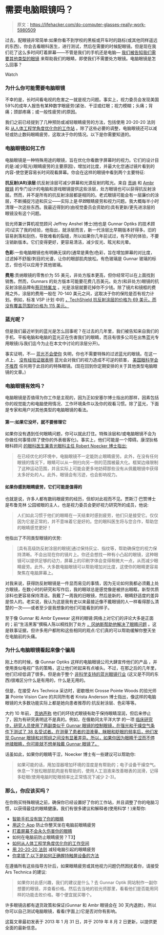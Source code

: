 # 需要电脑眼镜吗？

> 原文：<https://lifehacker.com/do-computer-glasses-really-work-5980509>

过去，配眼镜非常简单:如果你看不到学校的黑板或开车时的路标(或其他同样遥远的东西)，你会去看眼科医生，进行测试，然后在需要的时候配眼镜。但是现在我们花了这么多时间盯着屏幕——不管是我们的手机还是电脑— [我们被告知我们需要其他类型的眼镜](https://vitals.lifehacker.com/smartphones-arent-ruining-your-eyes-1829339597) 来帮助我们的眼睛，即使我们不需要处方眼镜。电脑眼镜是怎么回事？

Watch

### **为什么你可能需要电脑眼镜**

不幸的是，长时间看电视的危害之一就是视力问题。事实上，视力委员会发现美国 59%的成年人报告有某种数字眼疲劳(紧张、干涩或红眼；视力模糊；头痛；背痛；颈部疼痛；或一般性疲劳)的原因。

我们之前已经提到了几种预防或减轻眼睛疲劳的方法，包括使用 20-20-20 法则 和 [从人体工程学角度优化你的工作站](https://lifehacker.com/the-ideal-sitting-posture-and-workspace-setup-for-healt-1777517795) 。除了这些必要的调整，电脑眼镜还可以减轻或防止数码眼睛疲劳，这取决于你的情况。以下是你需要知道的。

### **电脑眼镜如何工作**

电脑眼镜是一种特殊用途的眼镜，旨在优化你看数字屏幕时的视力。它们的设计目的是:减少眩光(眼睛疲劳的主要原因)，增加对比度，并最大化您通过镜片看到的内容-使您更容易长时间观看屏幕。你会在这样的眼镜中看到两个主要特征:

**抗反射(AR)涂层**:抗反射涂层可减少屏幕和光源反射的眩光。来自 [贡纳](http://www.gunnars.com/index2/) 和 [Ambr 眼镜](https://ambreyewear.com/) 的专门设计的电脑和游戏眼镜提供这些涂层，处方眼镜也可以获得抗反射涂层。然而，并不是所有的抗反射涂层都是相同的。老式眼镜可能会有一层廉价的涂层，不断捕捉污迹和灰尘——实际上是*导致*眼睛疲劳和视力问题。我大概每半小时清理一次这些东西。我最近得到的(由视觉委员会资助的)具有更新/更先进涂层的眼镜没有这个问题。

验光师兼计算机视觉顾问 Jeffrey Anshel 博士(他也是 Gunnar Optiks 的技术顾问)证实了我的经验，他指出，就涂层而言，新一代涂层比早期版本好得多。旧的容易剥落和刮伤，导致难看的裂缝，所以如果你几年前试过，有不好的体验，不要注销新版本。它们变得更好，更容易清洁，减少反光、眩光和光晕。

**色彩**:一些电脑眼镜也有明确无误的(通常是黄色)色彩，旨在增加屏幕的对比度，过滤掉不舒服/刺目的光谱，让你的眼部肌肉放松。有色玻璃是 Gunnar 玻璃的标志，但也可以应用于其他玻璃。

**费用**:贡纳眼镜的零售价为 55 美元，非处方版本更高，但你经常可以在上面找到销售。然而，Gunnars 的处方版本可能要花费几百美元。处方(和非处方)眼镜的抗反射涂层品牌有[蔡司](https://www.zeiss.com/corporate/us/home.html)[特氟龙](https://www.jcpenneyoptical.com/about/lenses/teflon-lenses/) 。光是涂层就要花掉你不少钱。除了镜片和镜框的费用之外，涂层的费用一般在 70-140 美元之间，这取决于你的保险是否有视力计划。例如，标准 VSP 计划 中的 [，TechShield 抗反射涂层的价格为 69 美元，而没有覆盖范围的价格为 115 美元。](https://www.choosevsp.com/cost-and-coverage.html)

### **蓝光呢？**

但是我们最近听到的蓝光是怎么回事呢？在过去的几年里，我们被告知来自我们的手机、平板电脑和电脑的蓝光正在伤害我们的眼睛，而且有很多公司在出售蓝光专用眼镜(与我们迄今为止在本文中讨论的涂层分开)。

事实证明，不— [蓝光不会使你](https://vitals.lifehacker.com/smartphones-arent-ruining-your-eyes-1829339597) 失明，你也不需要特殊的过滤蓝光的眼镜。在这一点上， [没有经验证据表明](https://www.popsci.com/blue-light-blocking-glasses-science/) 蓝光会对我们的视力造成不可逆的损害， [美国眼科学会不推荐](https://www.aao.org/eye-health/tips-prevention/are-computer-glasses-worth-it) 任何用于此目的的特殊眼镜。(现在回到你定期安排的关于其他类型电脑眼镜的文章。)

### **电脑眼镜有效吗？**

电脑眼镜是否值得为你工作是主观的，因为正如安塞尔博士指出的那样，因素包括你的视觉能力和电脑使用情况、工作环境条件以及你的观看习惯。除了蓝光，下面是专家和用户对其他类型的电脑眼镜的看法。

#### 第一:如果它没坏，就不要修理它

如果你没有遇到任何眼睛问题，你可以就此打住。特殊涂层和/或电脑眼镜不会为你做任何事情(除了使你的外表极客化)。事实上，他们可能是一个障碍。康涅狄格 眼科顾问 [的眼科医生兼青光眼科主任 Robert Noecker 博士指出:](http://www.occeye.com/)

> 在已经优化的环境中，电脑眼镜不一定能防止眼睛疲劳。此外，在没有任何眼镜的情况下，眼睛可以从一侧扫向另一侧的范围被最大化。框架边缘限制了这种运动范围，并且实际上可能会更多地妨碍那些没有从佩戴眼镜中获得太多好处的人。此外，眼镜会有污迹，也会影响视力。

#### 如果你感到眼睛疲劳，它们可能是值得的

也就是说，许多人都有数码眼疲劳的经历，但却对此视而不见。贾斯汀·巴赞博士是布鲁克林 公园坡眼的主人，也是视力委员会更好视力研究所的成员，他说:

> 人们如此习惯于他们的眼睛在一天结束时感到疲劳，他们只是接受它。仅仅因为它是正常的，并不意味着它是好的。您的眼科医生将与您合作，帮助您的眼睛感觉更好！

他指出了不同类型眼镜的优势:

> [具有高级防反射涂层的眼镜]通过保持灰尘、指纹等，帮助确保您的视力保持清晰。不会出现在你的镜片上。你还会想找一种有小凸起的眼镜，这种眼镜可以提供足够的动力，屏幕上的印刷字体会变得稍微大一点，从而减少眼睛疲劳。此外，大多数电脑眼镜可以帮助增加对比度，这使你的眼睛更容易聚焦在电脑屏幕上。

对我来说，获得防反射眼镜是一件显而易见的事情，因为无论如何我都必须戴上处方眼镜，在数小时的研究和写作后，我的眼球总是感觉像是被挤出眼眶。新型优质涂料也更容易保持清洁。我戴了一周我的旧眼镜，然后是新的，眼睛舒适度的差异是惊人的。老实说，我认为这是我有史以来最接近像不戴眼镜的人一样看得那么清楚的一次——或者至少是我想象的他们可能看到的样子。

至于像 Gunnar 和 Ambr Eyewear 这样的眼镜:网络上对它们的评论大多是正面的；前“生活黑客”撰稿人陈以桐找到了处方 [，冈纳斯帮助他解决了眼睛问题](https://lifehacker.com/gunnar-optiks-prescription-eye-strain-reducing-glasses-5861585) 。这是轶事证据，但许多用户都附和这些相同的观点:它们真的可以帮助缓解你整天坐在电脑前的头痛。

### **为什么电脑眼镜看起来像个骗局**

刚上市的时候，像 Gunnar Optiks 这样的电脑眼镜公司大肆宣传他们的产品 ，并使用类似电视广告的策略，这让他们听起来有点噱头。不过，在那之后的几年里，他们已经低调了很多。但是由于整个 [非科学支持的蓝光眼镜行业](https://www.theatlantic.com/health/archive/2018/11/blue-blocking-glasses-instagram/575965/) (这又是不同的东西)很难区分什么是有用的，什么是无用的。

但是，在接受 Ars Technica 采访时，密歇根州 Grosse Pointe Woods 的验光师兼 Pointe Vision Care 的共同所有者 Krista Anderson 博士指出，像这样的电脑眼镜的大多数功能实际上都是她向患者推荐的:抗反射涂层、色彩等等。

大约 10 年前， [贡纳声称](https://www.pcworld.com/article/156648/gunnar_glasses.html) 他们的环绕式眼镜有助于保持眼睛湿润，但后来停止了，因为有研究表明这不是真的。例如，在俄勒冈太平洋大学 的一项 [临床研究中，研究人员使用了两副类似于 Gunnar 眼镜的控制眼镜，在强光和干燥空气条件下测试了 38 名受试者。在测量了患者的泪液量、眯眼和眨眼的频率后，他们发现 Gunnar 眼镜和对照组之间没有显著差异。所以，如果你因为眼睛干涩而不停地揉眼睛，你可能就不想单独戴 Gunnar 眼镜了。](http://commons.pacificu.edu/verg/3/)

话虽如此，如果你的眼睛干涩，Noecker 博士有一些建议可以帮助你:

> 如果可能的话，用加湿器增加环境的湿度是有帮助的；电子设备干燥空气。休息一下放松眼部肌肉是有帮助的，使用人工泪液来改善眼表的润滑，记得多眨眼(使用电脑时眨眼频率比正常情况下减少 2-3)。

### 那么，你应该买吗？

在你购买特殊眼镜之前，确保你已经设置好了你的工作站，并且调整了你的电脑习惯，以获得最佳的眼睛健康。我们有很多建议和解释者(使用科学！)来帮你:

*   [智能手机没有毁了你的眼睛](https://vitals.lifehacker.com/smartphones-arent-ruining-your-eyes-1829339597)
*   [用这个 App](https://lifehacker.com/prevent-eye-strain-when-youre-sitting-in-front-of-a-com-1833693350) 防止你整天坐在电脑前眼睛疲劳
*   [盯着屏幕不会永久伤害你的眼睛](https://lifehacker.com/staring-at-a-screen-wont-permanently-damage-your-eyes-1535259194)
*   如何在电脑前防止眼睛疲劳？T3】
*   [如何从人体工程学角度优化你的工作空间](http://lifehacker.com/how-to-ergonomically-optimize-your-workspace-30833302)
*   [用 20-20-20 法则](https://lifehacker.com/reduce-computer-caused-eye-strain-with-the-20-20-20-rul-5591835) 减轻电脑引起的眼睛疲劳
*   [你拿错了:以下是如何正确握持触屏设备的方法](http://lifehacker.com/youre-holding-it-wrong-heres-how-to-hold-your-touch-sc-5876996)

在遵循所有这些指导方针后，如果眼睛疲劳或其他视力问题仍然困扰着你，请接受 Ars Technica 的建议:

> 如果你对此感兴趣，我们的建议是什么？去 Gunnar Optik 网站制作一副你想要的眼镜，并查看价格。然后去当地的验光师那里，看看他们是否能用同样的功能击败价格。哪个便宜就买哪个。

许多眼镜店都有退货政策和保证(Gunnar 和 Ambr 眼镜会在 30 天内退款)，所以你可以自己测试电脑眼镜，看看(字面上)它是否对你有影响。

这篇文章最初发表于 2013 年 1 月 31 日，并于 2019 年 8 月 2 日更新，以提供更全面的最新信息。